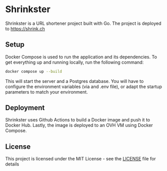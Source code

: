 # Shrinkster

Shrinkster is a URL shortener project built with Go. The project is deployed to https://shrink.ch

## Setup

Docker Compose is used to run the application and its dependencies. To get everything up and running locally, run the following command:

```sh
docker compose up --build
```

This will start the server and a Postgres database. You will have to configure the environment variables (via and .env file), or adapt the startup parameters to match your environment.

## Deployment

Shrinkster uses Github Actions to build a Docker image and push it to Docker Hub. Lastly, the image is deployed to an OVH VM using Docker Compose.

## License

This project is licensed under the MIT License - see the [LICENSE](LICENSE) file for details
